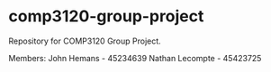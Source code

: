 # comp3120-group-project
Repository for COMP3120 Group Project.

Members:
John Hemans - 45234639
Nathan Lecompte - 45423725
